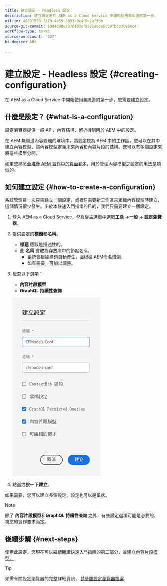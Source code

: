 ```yaml
---
title: 建立設定 - Headless 設定
description: 建立設定是在 AEM as a Cloud Service 中開始使用無周邊的第一步。
exl-id: 48801599-f279-4e55-8033-9c418d2af5bb
source-git-commit: 1994b90e3876f03efa571a9ce65b9fb8b3c90ec4
workflow-type: tm+mt
source-wordcount: '327'
ht-degree: 88%

---
```


# 建立設定 - Headless 設定 {#creating-configuration}

在 AEM as a Cloud Service 中開始使用無周邊的第一步，您需要建立設定。

## 什麼是設定？ {#what-is-a-configuration}

設定瀏覽器提供一般 API、內容結構、解析機制用於 AEM 中的設定。

在 AEM 無周邊內容管理的環境中，將設定視為 AEM 中的工作區，您可以在其中建立內容模型，該內容模型定義未來內容和內容片段的結構。您可以有多個設定來將這些模型分開。

如果您熟悉[全堆疊 AEM 實作中的頁面範本](/help/sites-cloud/authoring/features/templates.md)，用於管理內容模型之設定的用法是類似的。

## 如何建立設定 {#how-to-create-a-configuration}

系統管理員一次只需建立一個設定，或者在需要新工作區來組織內容模型時建立，這個情況很少發生。出於本快速入門指南的目的，我們只需要建立一個設定。

1. 登入 AEM as a Cloud Service，然後從主選單中選取&#x200B;**工具 ->一般 -> 設定瀏覽器**。
1. 提供設定的&#x200B;**標題**&#x200B;和&#x200B;**名稱**。
   * **標題** 應該是描述性的。
   * 此 **名稱** 會成為存放庫中的節點名稱。
      * 系統會根據標題自動產生，並根據 [AEM命名慣例](/help/implementing/developing/introduction/naming-conventions.md).
      * 如有需要，可加以調整。
1. 檢查以下選項：
   * **內容片段模型**
   * **GraphQL 持續性查詢**

   ![建立設定](../assets/create-configuration.png)

1. 點選或按一下&#x200B;**建立**。

如果需要，您可以建立多個設定。設定也可以是巢狀。

>[!NOTE]
>
>除了 **內容片段模型**&#x200B;和&#x200B;**GraphQL 持續性查詢** 之外，有些設定選項可能是必要的，視您的實作要求而定。

## 後續步驟 {#next-steps}

使用此設定，您現在可以繼續閱讀快速入門指南的第二部分，並[建立內容片段模型。](create-content-model.md)

>[!TIP]
>
>如需有關設定瀏覽器的完整詳細資訊， [請參閱設定瀏覽器檔案](/help/implementing/developing/introduction/configurations.md).
